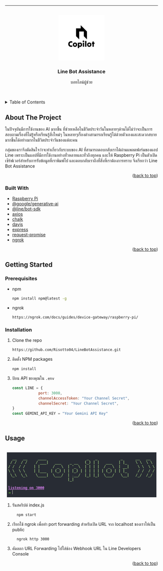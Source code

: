---

<!-- Improved compatibility of back to top link: See: https://github.com/othneildrew/Best-README-Template/pull/73 -->
<a name="readme-top"></a>
<!--
*** Thanks for checking out the Best-README-Template. If you have a suggestion
*** that would make this better, please fork the repo and create a pull request
*** or simply open an issue with the tag "enhancement".
*** Don't forget to give the project a star!
*** Thanks again! Now go create something AMAZING! :D
-->

<!-- PROJECT SHIELDS -->
<!--
*** I'm using markdown "reference style" links for readability.
*** Reference links are enclosed in brackets [ ] instead of parentheses ( ).
*** See the bottom of this document for the declaration of the reference variables
*** for contributors-url, forks-url, etc. This is an optional, concise syntax you may use.
*** https://www.markdownguide.org/basic-syntax/#reference-style-links
-->

<!-- PROJECT LOGO -->
<br />
<div align="center">
    <img src="images/421474700_799103498713053_147128590037898999_n.png" alt="Logo" width="150" height="150">
  <h3 align="center">Line Bot Assistance</h3>

  <p align="center">
    บอทไลน์ผู้ช่วย
    <br />
    <br />
    <br />
  </p>
</div>

<!-- TABLE OF CONTENTS -->
<details>
  <summary>Table of Contents</summary>
  <ol>
    <li>
      <a href="#about-the-project">About The Project</a>
      <ul>
        <li><a href="#built-with">Built With</a></li>
      </ul>
    </li>
    <li>
      <a href="#getting-started">Getting Started</a>
      <ul>
        <li><a href="#prerequisites">Prerequisites</a></li>
        <li><a href="#installation">Installation</a></li>
      </ul>
    </li>
    <li><a href="#usage">Usage</a></li>
  </ol>
</details>

<!-- ABOUT THE PROJECT -->
## About The Project

  ในปัจจุบันมีการใช้งานของ AI มากขึ้น ที่ช่วยเหลือในชีวิตประจำวันในหลายๆด้านได้ไม่ว่าจะเป็นการสอบถามเรื่องที่ไม่รู้หรือเรียนรู้สิ่งใหม่ๆ ในหลายๆเรื่องต่างสามารถเรียนรู้ได้ด้วยตัวเองและสะดวกสบายมากขึ้นได้อย่างมากในชีวิตประจำวันของแต่ละคน

  กลุ่มของเราจึงตัดสินใจว่าจะทำเกี่ยวกับระบบของ AI ที่สามารถตอบกลับเราได้ผ่านแพลตฟอร์มของแอป Line เพราะเป็นแอปที่มีการใช้งานอย่างทั่วหลายและทั่วถึงทุกคน และให้ Raspberry Pi เป็นตัวเปิดเซิร์ฟเวอร์สำหรับการรับข้อมูลที่เราพิมพ์ไป และตอบกลับเราถึงที่สิ่งที่เราต้องการทราบ จึงเรียกว่า Line Bot Assistance

<p align="right">(<a href="#readme-top">back to top</a>)</p>

### Built With

* [Raspberry Pi](https://www.raspberrypi.org/)
* [@google/generative-ai](https://www.npmjs.com/package/@google/generative-ai)
* [@line/bot-sdk](https://www.npmjs.com/package/@line/bot-sdk)
* [axios](https://www.npmjs.com/package/axios)
* [chalk](https://www.npmjs.com/package/chalk)
* [dayjs](https://www.npmjs.com/package/dayjs)
* [express](https://www.npmjs.com/package/express)
* [request-promise](https://www.npmjs.com/package/request-promise)
* [ngrok](https://ngrok.com/)

<p align="right">(<a href="#readme-top">back to top</a>)</p>

<!-- GETTING STARTED -->
## Getting Started
### Prerequisites
* npm
  ```sh
  npm install npm@latest -g
  ```
* ngrok
  ```sh
  https://ngrok.com/docs/guides/device-gateway/raspberry-pi/
  ```
### Installation

1. Clone the repo
   ```sh
   https://github.com/Risotto04/LineBotAssistance.git
   ```
2. ติดตั้ง NPM packages
   ```sh
   npm install
   ```
4. ป้อน API ของคุณใน `.env`
   ```js
   const LINE = {
               port: 3000,
               channelAccessToken: "Your Channel Secret",
               channelSecret: "Your Channel Secret",
   }
   const GEMINI_API_KEY = "Your Gemini API Key"
   ```

<p align="right">(<a href="#readme-top">back to top</a>)</p>

<!-- USAGE EXAMPLES -->
## Usage
<br />
<div align="center">
    <img src="images/Screenshot 2024-06-19 013533.png" alt="Logo" width="494" height="148">
</div>

1. รันสคริปต์ index.js
   ```sh
     npm start
   ```
2. เรียกใช้ ngrok เพื่อทำ port forwarding สำหรับเปิด URL จาก localhost ของเราให้เป็น public
   ```sh
     ngrok http 3000 
   ```
3. คัดลอก URL Forwarding ไปใส่ช่อง Webhook URL ใน Line Developers Console


<p align="right">(<a href="#readme-top">back to top</a>)</p
